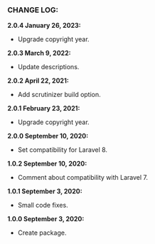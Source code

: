 ### CHANGE LOG:

**2.0.4 January 26, 2023:**
- Upgrade copyright year.

**2.0.3 March 9, 2022:**
- Update descriptions.

**2.0.2 April 22, 2021:**
- Add scrutinizer build option.

**2.0.1 February 23, 2021:**
- Upgrade copyright year.

**2.0.0 September 10, 2020:**
- Set compatibility for Laravel 8.

**1.0.2 September 10, 2020:**
- Comment about compatibility with Laravel 7.

**1.0.1 September 3, 2020:**
- Small code fixes.

**1.0.0 September 3, 2020:**
- Create package.
